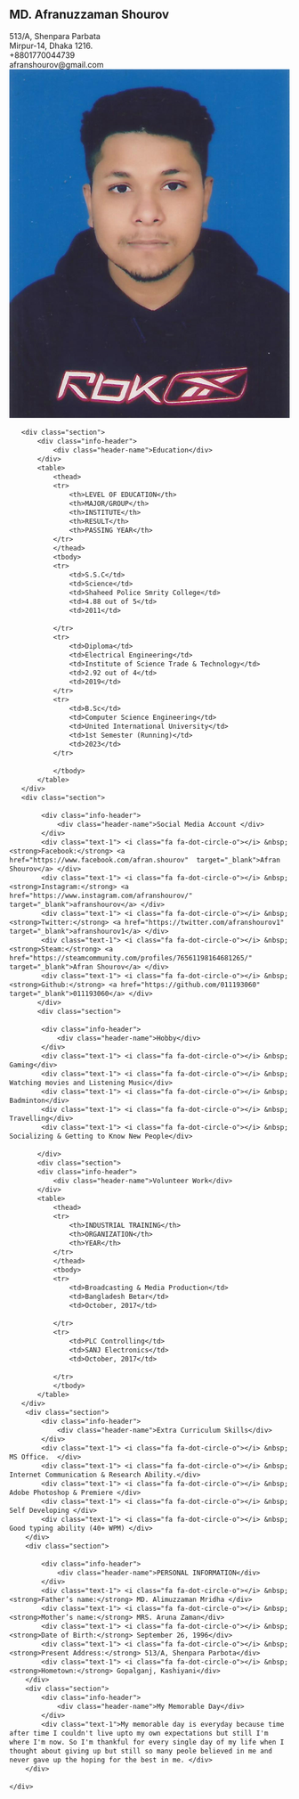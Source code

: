 <!doctype html>
<html lang="en">
<head>
    <meta charset="UTF-8">
    <meta name="viewport"
          content="width=device-width, user-scalable=no, initial-scale=1.0, maximum-scale=1.0, minimum-scale=1.0">
    <meta http-equiv="X-UA-Compatible" content="ie=edge">
    <title>MD. Afranuzzaman Shourov || Portfolio</title>
    <link href="https://fonts.googleapis.com/css?family=Ubuntu:400,500&display=swap" rel="stylesheet">
    <link rel="stylesheet" href="style.css">
    <link href="https://maxcdn.bootstrapcdn.com/font-awesome/4.7.0/css/font-awesome.min.css" rel="stylesheet">
</head>
<body>
<div class="full-body">
    <div class="container">
        <div class="info-section">
            <div class="width-50">
                <h2 class="name">MD. Afranuzzaman Shourov</h2>
                <div class="text-1">513/A, Shenpara Parbata</div>
                <div class="text-1">Mirpur-14, Dhaka 1216.</div>
                <div class="text-1"> <i class="fa fa-phone"></i>  +8801770044739</div>
                <div class="text-1"> <i class="fa fa-envelope"></i> afranshourov@gmail.com</div>
            </div>
            <div class="width-50">
                <div class="profile-img">
                    <img src="afran.jpg" alt="">
                </div>
            </div>
        </div>
       
       <div class="section">
           <div class="info-header">
               <div class="header-name">Education</div>
           </div>
           <table>
               <thead>
               <tr>
                   <th>LEVEL OF EDUCATION</th>
                   <th>MAJOR/GROUP</th>
                   <th>INSTITUTE</th>
                   <th>RESULT</th>
                   <th>PASSING YEAR</th>
               </tr>
               </thead>
               <tbody>
               <tr>
                   <td>S.S.C</td>
                   <td>Science</td>
                   <td>Shaheed Police Smrity College</td>
                   <td>4.88 out of 5</td>
                   <td>2011</td>

               </tr>
               <tr>
                   <td>Diploma</td>
                   <td>Electrical Engineering</td>
                   <td>Institute of Science Trade & Technology</td>
                   <td>2.92 out of 4</td>
                   <td>2019</td>
               </tr>
               <tr>
                   <td>B.Sc</td>
                   <td>Computer Science Engineering</td>
                   <td>United International University</td>
                   <td>1st Semester (Running)</td>
                   <td>2023</td>
               </tr>

               </tbody>
           </table>
       </div>
       <div class="section">

            <div class="info-header">
                <div class="header-name">Social Media Account </div>
            </div>
            <div class="text-1"> <i class="fa fa-dot-circle-o"></i> &nbsp;	<strong>Facebook:</strong> <a href="https://www.facebook.com/afran.shourov"  target="_blank">Afran Shourov</a> </div>
            <div class="text-1"> <i class="fa fa-dot-circle-o"></i> &nbsp;	<strong>Instagram:</strong> <a href="https://www.instagram.com/afranshourov/"  target="_blank">afranshourov</a> </div>
            <div class="text-1"> <i class="fa fa-dot-circle-o"></i> &nbsp;	<strong>Twitter:</strong> <a href="https://twitter.com/afranshourov1"  target="_blank">afranshourov1</a> </div>
            <div class="text-1"> <i class="fa fa-dot-circle-o"></i> &nbsp;	<strong>Steam:</strong> <a href="https://steamcommunity.com/profiles/76561198164681265/"  target="_blank">Afran Shourov</a> </div>
            <div class="text-1"> <i class="fa fa-dot-circle-o"></i> &nbsp;	<strong>Github:</strong> <a href="https://github.com/011193060"  target="_blank">011193060</a> </div>
           </div>
           <div class="section">

            <div class="info-header">
                <div class="header-name">Hobby</div>
            </div>
            <div class="text-1"> <i class="fa fa-dot-circle-o"></i> &nbsp;	Gaming</div>
            <div class="text-1"> <i class="fa fa-dot-circle-o"></i> &nbsp;	Watching movies and Listening Music</div>
            <div class="text-1"> <i class="fa fa-dot-circle-o"></i> &nbsp;	Badminton</div>
            <div class="text-1"> <i class="fa fa-dot-circle-o"></i> &nbsp;	Travelling</div>
            <div class="text-1"> <i class="fa fa-dot-circle-o"></i> &nbsp;	Socializing & Getting to Know New People</div>
            
           </div>
           <div class="section">
           <div class="info-header">
               <div class="header-name">Volunteer Work</div>
           </div>
           <table>
               <thead>
               <tr>
                   <th>INDUSTRIAL TRAINING</th>
                   <th>ORGANIZATION</th>
                   <th>YEAR</th>
               </tr>
               </thead>
               <tbody>
               <tr>
                   <td>Broadcasting & Media Production</td>
                   <td>Bangladesh Betar</td>
                   <td>October, 2017</td>
                   
               </tr>
               <tr>
                   <td>PLC Controlling</td>
                   <td>SANJ Electronics</td>
                   <td>October, 2017</td>
                   
               </tr>
               </tbody>
           </table>
       </div>
        <div class="section">
            <div class="info-header">
                <div class="header-name">Extra Curriculum Skills</div>
            </div>
            <div class="text-1"> <i class="fa fa-dot-circle-o"></i> &nbsp;	 MS Office.  </div>
            <div class="text-1"> <i class="fa fa-dot-circle-o"></i> &nbsp;	 Internet Communication & Research Ability.</div>
            <div class="text-1"> <i class="fa fa-dot-circle-o"></i> &nbsp;	 Adobe Photoshop & Premiere </div>
            <div class="text-1"> <i class="fa fa-dot-circle-o"></i> &nbsp;	 Self Developing </div>
            <div class="text-1"> <i class="fa fa-dot-circle-o"></i> &nbsp;	 Good typing ability (40+ WPM) </div>
        </div>
        <div class="section">

            <div class="info-header">
                <div class="header-name">PERSONAL INFORMATION</div>
            </div>
            <div class="text-1"> <i class="fa fa-dot-circle-o"></i> &nbsp;	<strong>Father’s name:</strong> MD. Alimuzzaman Mridha </div>
            <div class="text-1"> <i class="fa fa-dot-circle-o"></i> &nbsp;	<strong>Mother’s name:</strong> MRS. Aruna Zaman</div>
            <div class="text-1"> <i class="fa fa-dot-circle-o"></i> &nbsp;	<strong>Date of Birth:</strong> September 26, 1996</div>
            <div class="text-1"> <i class="fa fa-dot-circle-o"></i> &nbsp;	<strong>Present Address:</strong> 513/A, Shenpara Parbota</div>
            <div class="text-1"> <i class="fa fa-dot-circle-o"></i> &nbsp;	<strong>Hometown:</strong> Gopalganj, Kashiyani</div>
        </div>
        <div class="section">
            <div class="info-header">
                <div class="header-name">My Memorable Day</div>
            </div>
            <div class="text-1">My memorable day is everyday because time after time I couldn't live upto my own expectations but still I'm where I'm now. So I'm thankful for every single day of my life when I thought about giving up but still so many peole believed in me and never gave up the hoping for the best in me. </div>
        </div>

    </div>
</div>
</body>
</html>
